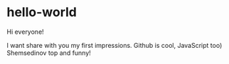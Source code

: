 # hello-world

Hi everyone!
 
I want share with you my first impressions. Github is cool, JavaScript too) Shemsedinov top and funny!
